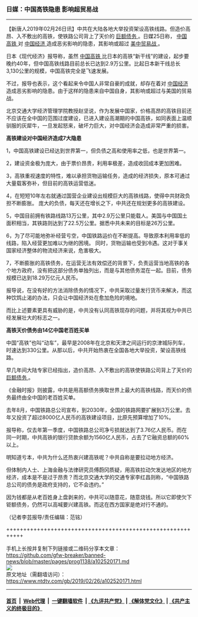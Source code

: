 ### 日媒：中国高铁隐患 影响超贸易战
------------------------

<div class="post_content">
 <p>
  【新唐人2019年02月26日讯】中共在大陆各地大举投资架设高铁线路。但造价高昂、入不敷出的高铁，使铁路公司背上了天价的
  <a href="https://www.ntdtv.com/gb/巨额债务.htm">
   巨额债务
  </a>
  。日媒25日称，
  <a href="https://www.ntdtv.com/gb/中国高铁.htm">
   中国高铁
  </a>
  对
  <a href="https://www.ntdtv.com/gb/中国经济.htm">
   中国经济
  </a>
  造成恶劣影响的隐患，其影响或超过
  <a href="https://www.ntdtv.com/gb/美中贸易战.htm">
   美中贸易战
  </a>
  。
 </p>
 <p>
  日本《现代经济》报导称，虽然
  <a href="https://www.ntdtv.com/gb/中国高铁.htm">
   中国高铁
  </a>
  比日本的高铁“新干线”的建设，起步要晚约40年，但中国高铁线路目前总长已达到2.9万公里。比起日本新干线总长3,130公里的规模，中国高铁完全是飞速发展。
 </p>
 <p>
  不过，报导也表示，这个看起来令中国人非常自豪的成就，却存在着对
  <a href="https://www.ntdtv.com/gb/中国经济.htm">
   中国经济
  </a>
  造成恶劣影响的隐患。由于这样的隐患来自中国自身，其影响或超过与美国的贸易战。
 </p>
 <p>
  北京交通大学经济管理学院教授赵坚说，作为发展中国家，价格高昂的高铁目前还不应该在全中国的范围过度建设，已进入建设高潮期的中国高铁，如同表面上温顺驯服的灰犀牛，一旦发起怒来，破坏力巨大，对中国经济会造成非常严重的损害。
 </p>
 <p>
  <strong>
   高铁建设对中国经济造成7大隐患
  </strong>
 </p>
 <p>
  1，中国高铁建设已经达到世界第一，但负债之高和使用率之低，也是世界第一。
 </p>
 <p>
  2，建设资金极为庞大，由于票价昂贵，利用率极差，造成收回成本更加困难。
 </p>
 <p>
  3，高铁重视速度的特性，难以承担货物运输任务，造成的经济损失，原本可通过大量载客弥补，但目前的高铁运营低迷。
 </p>
 <p>
  4，在短短10年左右就通过国营企业建设出规模巨大的高铁线路，使得中共财政负担不断膨胀。 庞大的负债，每天还在增长之下，中共还在规划更多的高铁建设。
 </p>
 <p>
  5，中国目前拥有铁路线路13万公里，其中2.9万公里只能载人。美国与中国国土面积相当，其铁路则达到了22.5万公里。据悉中共未来的目标是26万公里。
 </p>
 <p>
  6，为了尽可能地弥补经营亏空，中国铁路运价在不断提高。导致原本利用率低的线路，陷入经营更加难以为继的困境。 同时，货物运输也受到冷遇。这对于事关国家经济整体的物流经济来说，危害极大。
 </p>
 <p>
  7，不断膨胀的高铁债务，在运营无法有效偿还的背景下，负责运营当地高铁的各个地方政府，没有把这部分债务单独列出，而是与其他债务混在一起。目前，债务规模已达到18.29万亿元人民币。
 </p>
 <p>
  报导说，在没有好的方法消除债务的情况下，中共采取过量发行货币来解决，而这种饮鸩止渴的办法，只会让中国经济处在愈加危险的境地。
 </p>
 <p>
  而比上述要素更具有威胁的是，中共没有认同高铁现存的问题，并将其视为中共已经发展壮大的标志之一。
 </p>
 <p>
  <strong>
   高铁天价债务由14亿中国老百姓买单
  </strong>
 </p>
 <p>
  中国“高铁”也叫“动车”，最早是2008年在北京和天津之间运行的京津城际列车，时速达到330公里。从那以后，中共开始热衷在全国各地大举投资，架设高铁线路。
 </p>
 <p>
  早几年间大陆专家已经指出，造价高昂、入不敷出的高铁使铁路公司背上了天价的
  <a href="https://www.ntdtv.com/gb/巨额债务.htm">
   巨额债务
  </a>
  。
 </p>
 <p>
  《金融时报》则披露，中共是用高额债务换取世界上最大的高铁线路，而天价的债务最终由全中国的老百姓买单。
 </p>
 <p>
  去年8月，中国铁路总公司宣布，到2030年，全国的铁路网要扩展到3万公里。去年又投资了超过8000亿人民币的高铁建设项目，比原先预算增加了10%。
 </p>
 <p>
  报导称，仅去年第一季度，中国铁路总公司净亏损就达到了3.76亿人民币。而在同一时期，中共高铁的银行贷款余额为1560亿人民币，占去了它融资总额的60%以上。
 </p>
 <p>
  明知道亏本，中共为什么还热衷兴建高铁呢？中共自称是要拉动地方经济。
 </p>
 <p>
  但体制内人士、上海金融与法律研究员傅蔚冈质疑，用高铁拉动欠发达地区的地方经济，成本是不是过于昂贵？而北京交通大学的交通专家李红昌则称，“中国铁路总公司的债务是政府支持的，它不会违约。”
 </p>
 <p>
  因为钱都是从老百姓身上盘剥来的，中共可以随意花，随意烧钱。所以它即使欠下钜额债务，仍然可以高喊要兴建高铁。而这在西方国家是绝对行不通的。
 </p>
 <p>
  （记者李芸报导/责任编辑：范铭）
 </p>
 <div class="single_ad">
 </div>
</div>

+++++++++++++++++++++++++++++++++++++++++++++++++++++++++++<br/><br/>
手机上长按并复制下列链接或二维码分享本文章：<br/>
https://github.com/gfw-breaker/banned-news/blob/master/pages/prog1138/a102520171.md <br/>
<a href='https://github.com/gfw-breaker/banned-news/blob/master/pages/prog1138/a102520171.md'><img src='https://github.com/gfw-breaker/banned-news/blob/master/pages/prog1138/a102520171.md.png'/></a> <br/>
原文地址（需翻墙访问）：https://www.ntdtv.com/gb/2019/02/26/a102520171.html


------------------------
#### [首页](https://github.com/gfw-breaker/banned-news/blob/master/README.md) &nbsp;|&nbsp; [Web代理](https://github.com/labour-camp/helloworld) &nbsp;|&nbsp; [一键翻墙软件](https://github.com/gfw-breaker/nogfw/blob/master/README.md) &nbsp;| [《九评共产党》](https://github.com/gfw-breaker/9ping.md/blob/master/README.md#九评之一评共产党是什么) | [《解体党文化》](https://github.com/gfw-breaker/jtdwh.md/blob/master/README.md) | [《共产主义的终极目的》](https://github.com/gfw-breaker/gczydzjmd.md/blob/master/README.md)

